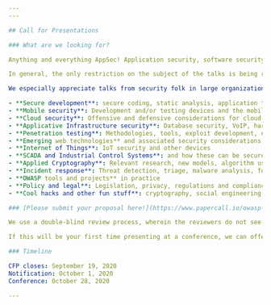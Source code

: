 ```yaml
---
---

## Call for Presentations

### What are we looking for? 

Anything and everything AppSec! Application security, software security, web security...

In general, the only restriction on the subject of the talks is being related to Application Security or Software Security in some way (not necessarily Web). We will not accept any talks regarding other aspects of Security, that are not applicative in nature. Talks at any technical level can be accepted.

We especially appreciate talks from security folk in large organizations (“security consumers”) who can share different Case Studies from the field. Specifically, the topics we look for include, but are not limited to, the following subject areas:

- **Secure development**: secure coding, static analysis, application threat modelling, web frameworks security, countermeasures, SDLC, DevOps, etc.
- **Mobile security**: Development and/or testing devices and the mobile web
- **Cloud security**: Offensive and defensive considerations for cloud-based web applications
- **Applicative Infrastructure security**: Database security, VoIP, hardware, identity management, serverless and containers frameworks
- **Penetration testing**: Methodologies, tools, exploit development, evasion techniques, OSINT, etc.
- **Emerging web technologies** and associated security considerations
- **Internet of Things**: IoT security and other devices
- **SCADA and Industrial Control Systems**: and how these can be secured, or hacked, at an application or software level.
- **Applied Cryptography**: Relevant research, new models, algorithm usage, interesting attacks, and other applications.
- **Incident response**: Threat detection, triage, malware analysis, forensics, rootkit detection
- **OWASP tools and projects** in practice
- **Policy and legal**: Legislation, privacy, regulations and compliance, C-level considerations, etc.
- **Cool hacks and other fun stuff**: cryptography, social engineering, etc.

### [Please submit your proposal here!](https://www.papercall.io/owasp-israel) 

We use a double-blind review process, wherein the reviewers do not see the identity of the submitter until after the review is complete. We hope this will improve the diversity of our speakers, and encourage new speakers to submit.   

If this will be your first time presenting at a conference, we can offer you a speaker mentor if you want, though it is not mandatory. (Mentorship is available for experienced speakers too :-) )  

### Timeline 

CFP closes: September 19, 2020  
Notification: October 1, 2020   
Conference: October 28, 2020   

---
```


